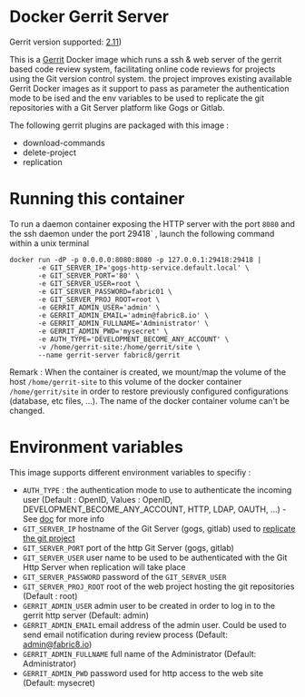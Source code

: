# Docker Gerrit Server

Gerrit version supported: [2.11](https://gerrit-documentation.storage.googleapis.com/ReleaseNotes/ReleaseNotes-2.11.html))

This is a [Gerrit](https://code.google.com/p/gerrit/) Docker image which runs a ssh & web server of the gerrit based code review system, facilitating online code reviews for projects using the Git version control system.
the project improves existing available Gerrit Docker images as it support to pass as parameter the authentication mode to be ised and the env variables to be used to replicate
the git repositories with a Git Server platform like Gogs or Gitlab.

The following gerrit plugins are packaged with this image :

- download-commands
- delete-project
- replication


# Running this container

To run a daemon container exposing the HTTP server with the port `8080` and the ssh daemon under the port 29418` , launch the following command within a unix terminal

```
docker run -dP -p 0.0.0.0:8080:8080 -p 127.0.0.1:29418:29418 |
       -e GIT_SERVER_IP='gogs-http-service.default.local' \
       -e GIT_SERVER_PORT='80' \
       -e GIT_SERVER_USER=root \
       -e GIT_SERVER_PASSWORD=fabric01 \
       -e GIT_SERVER_PROJ_ROOT=root \
       -e GERRIT_ADMIN_USER='admin' \
       -e GERRIT_ADMIN_EMAIL='admin@fabric8.io' \
       -e GERRIT_ADMIN_FULLNAME='Administrator' \
       -e GERRIT_ADMIN_PWD='mysecret' \
       -e AUTH_TYPE='DEVELOPMENT_BECOME_ANY_ACCOUNT' \
       -v /home/gerrit-site:/home/gerrit/site \
       --name gerrit-server fabric8/gerrit
```

Remark : When the container is created, we mount/map the volume of the host `/home/gerrit-site` to this volume of the docker container `/home/gerrit/site` in order to restore previously configured configurations (database, etc files, ...). The name of the docker container volume can't be changed.

# Environment variables

This image supports different environment variables to specifiy : 

* `AUTH_TYPE` : the authentication mode to use to authenticate the incoming user (Default : OpenID, Values : OpenID, DEVELOPMENT_BECOME_ANY_ACCOUNT, HTTP, LDAP, OAUTH, ...) - See [doc](https://gerrit-documentation.storage.googleapis.com/Documentation/2.11/config-gerrit.html#auth) for more info
* `GIT_SERVER_IP` hostname of the Git Server (gogs, gitlab) used to [replicate the git project](https://gerrit.googlesource.com/plugins/replication/+doc/master/src/main/resources/Documentation/config.md)
* `GIT_SERVER_PORT` port of the http Git Server (gogs, gitlab)
* `GIT_SERVER_USER` user name to be used to be authenticated with the Git Http Server when replication will take place 
* `GIT_SERVER_PASSWORD` password of the `GIT_SERVER_USER`
* `GIT_SERVER_PROJ_ROOT` root of the web project hosting the git repositories (Default : root)
* `GERRIT_ADMIN_USER` admin user to be created in order to log in to the gerrit http server (Default: admin)
* `GERRIT_ADMIN_EMAIL` email address of the admin user. Could be used to send email notification during review process (Default: admin@fabric8.io)
* `GERRIT_ADMIN_FULLNAME` full name of the Administrator (Default: Administrator)
* `GERRIT_ADMIN_PWD` password used for http access to the web site (Default: mysecret)



